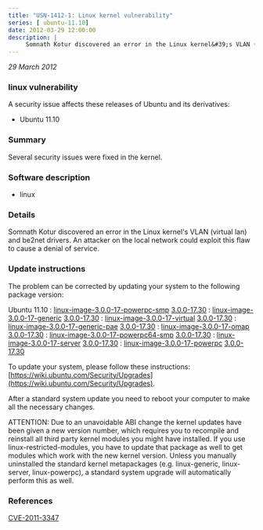 ```yaml
---
title: "USN-1412-1: Linux kernel vulnerability"
series: [ ubuntu-11.10]
date: 2012-03-29 12:00:00
description: |
     Somnath Kotur discovered an error in the Linux kernel&#39;s VLAN (virtual lan) and be2net drivers. An attacker on the local network could exploit this flaw to cause a denial of service. 
--- 
```

 
 

*29 March 2012*

### linux vulnerability

A security issue affects these releases of Ubuntu and its derivatives:

* Ubuntu 11.10

### Summary

Several security issues were fixed in the kernel. 

### Software description

* linux 

### Details

 Somnath Kotur discovered an error in the Linux kernel&#39;s VLAN (virtual lan) and be2net drivers. An attacker on the local network could exploit this flaw to cause a denial of service. 

### Update instructions

The problem can be corrected by updating your system to the following package version:

Ubuntu 11.10
 : [linux-image-3.0.0-17-powerpc-smp](https://launchpad.net/ubuntu/+source/linux) <span> [3.0.0-17.30](https://launchpad.net/ubuntu/+source/linux/3.0.0-17.30) </span> 
 : [linux-image-3.0.0-17-generic](https://launchpad.net/ubuntu/+source/linux) <span> [3.0.0-17.30](https://launchpad.net/ubuntu/+source/linux/3.0.0-17.30) </span> 
 : [linux-image-3.0.0-17-virtual](https://launchpad.net/ubuntu/+source/linux) <span> [3.0.0-17.30](https://launchpad.net/ubuntu/+source/linux/3.0.0-17.30) </span> 
 : [linux-image-3.0.0-17-generic-pae](https://launchpad.net/ubuntu/+source/linux) <span> [3.0.0-17.30](https://launchpad.net/ubuntu/+source/linux/3.0.0-17.30) </span> 
 : [linux-image-3.0.0-17-omap](https://launchpad.net/ubuntu/+source/linux) <span> [3.0.0-17.30](https://launchpad.net/ubuntu/+source/linux/3.0.0-17.30) </span> 
 : [linux-image-3.0.0-17-powerpc64-smp](https://launchpad.net/ubuntu/+source/linux) <span> [3.0.0-17.30](https://launchpad.net/ubuntu/+source/linux/3.0.0-17.30) </span> 
 : [linux-image-3.0.0-17-server](https://launchpad.net/ubuntu/+source/linux) <span> [3.0.0-17.30](https://launchpad.net/ubuntu/+source/linux/3.0.0-17.30) </span> 
 : [linux-image-3.0.0-17-powerpc](https://launchpad.net/ubuntu/+source/linux) <span> [3.0.0-17.30](https://launchpad.net/ubuntu/+source/linux/3.0.0-17.30) </span> 

To update your system, please follow these instructions: [https://wiki.ubuntu.com/Security/Upgrades](https://wiki.ubuntu.com/Security/Upgrades).

After a standard system update you need to reboot your computer to make all the necessary changes.

ATTENTION: Due to an unavoidable ABI change the kernel updates have been given a new version number, which requires you to recompile and reinstall all third party kernel modules you might have installed. If you use linux-restricted-modules, you have to update that package as well to get modules which work with the new kernel version. Unless you manually uninstalled the standard kernel metapackages (e.g. linux-generic, linux-server, linux-powerpc), a standard system upgrade will automatically perform this as well. 

### References

 
 [CVE-2011-3347](http://people.ubuntu.com/~ubuntu-security/cve/CVE-2011-3347)
 

